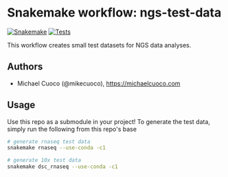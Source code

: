 # Snakemake workflow: ngs-test-data

[![Snakemake](https://img.shields.io/badge/snakemake-≥7.16-brightgreen.svg)](https://snakemake.readthedocs.org/)
[![Tests](https://github.com/gage-lab/ngs-test-data/actions/workflows/main.yaml/badge.svg)](https://github.com/gage-lab/ngs-test-data/actions/workflows/main.yaml)

This workflow creates small test datasets for NGS data analyses.

## Authors

- Michael Cuoco (@mikecuoco), https://michaelcuoco.com

## Usage

Use this repo as a submodule in your project! To generate the test data, simply run the following from this repo's base

```bash
# generate rnaseq test data
snakemake rnaseq --use-conda -c1

# generate 10x test data
snakemake dsc_rnaseq --use-conda -c1
```

